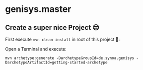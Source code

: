 # genisys.master

## Create a super nice Project 😎

First execute `mvn clean install` in root of this project 🤡: 

Open a Terminal and execute:

```
mvn archetype:generate -DarchetypeGroupId=de.synoa.genisys -DarchetypeArtifactId=getting-started-archetype
```
